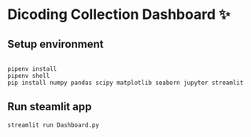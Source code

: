# Dicoding Collection Dashboard ✨

## Setup environment

```

pipenv install
pipenv shell
pip install numpy pandas scipy matplotlib seaborn jupyter streamlit
```

## Run steamlit app

```
streamlit run Dashboard.py
```
